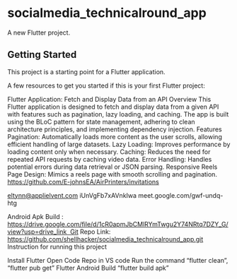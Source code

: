 # socialmedia_technicalround_app

A new Flutter project.

## Getting Started

This project is a starting point for a Flutter application.

A few resources to get you started if this is your first Flutter project:


Flutter Application: Fetch and Display Data from an API
Overview
This Flutter application is designed to fetch and display data from a given API with features such as pagination, lazy loading, and caching. The app is built using the BLoC pattern for state management, adhering to clean architecture principles, and implementing dependency injection.
Features
Pagination: Automatically loads more content as the user scrolls, allowing efficient handling of large datasets.
Lazy Loading: Improves performance by loading content only when necessary.
Caching: Reduces the need for repeated API requests by caching video data.
Error Handling: Handles potential errors during data retrieval or JSON parsing.
Responsive Reels Page Design: Mimics a reels page with smooth scrolling and pagination.
https://github.com/E-johnsEA/AirPrinters/invitations

eltynn@applielvent.com
iUnVgFb7xAVnkIwa
meet.google.com/gwf-undq-htg

Android Apk Build : https://drive.google.com/file/d/1cR0apmJbCMlRYmTwgu2Y74NRtq7DZY_G/view?usp=drive_link  Git Repo Link: https://github.com/shellhacker/socialmedia_technicalround_app.git
   Instruction for running this project

Install Flutter
Open Code Repo in VS code
Run the command “flutter clean”, “flutter pub get”
Flutter Android Build “flutter build apk”

